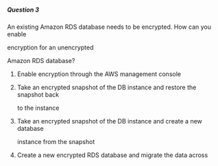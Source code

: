##### Question 3


An existing Amazon RDS database needs to be encrypted. How can you enable

encryption for an unencrypted


Amazon RDS database?


1. Enable encryption through the AWS management console

2. Take an encrypted snapshot of the DB instance and restore the snapshot back

   to the instance

3. Take an encrypted snapshot of the DB instance and create a new database

   instance from the snapshot

4. Create a new encrypted RDS database and migrate the data across


